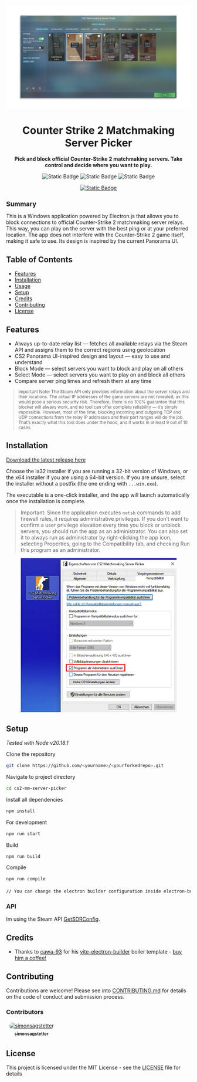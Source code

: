 <p align="center">
    <img src="./.github/assets/demo.png"
    width="1080">
</p>

<h1 align="center">
Counter Strike 2 Matchmaking Server Picker
</h1>

<p align="center"><strong>Pick and block official Counter-Strike 2 matchmaking servers. Take control and decide where you want to play.</strong></p>

<div align="center">

![Static Badge](https://img.shields.io/badge/version-0.0.1-blue?style=for-the-badge)
![Static Badge](https://img.shields.io/badge/license-MIT-orange?style=for-the-badge)
![Static Badge](https://img.shields.io/badge/contributers-1-red?style=for-the-badge)

<a href="https://buymeacoffee.com/simonsagstd">

![Static Badge](https://img.shields.io/badge/buy_me_a_coffee-FFDD00?style=for-the-badge&logo=buy-me-a-coffee&logoColor=black)

</a>

</div>

<small>

## Summary

</small>

This is a Windows application powered by Electron.js that allows you to block connections to official Counter-Strike 2 matchmaking server relays. This way, you can play on the server with the best ping or at your preferred location. The app does not interfere with the Counter-Strike 2 game itself, making it safe to use. Its design is inspired by the current Panorama UI.

## Table of Contents

-   [Features](#features)
-   [Installation](#installation)
-   [Usage](#usage)
-   [Setup](#setup)
-   [Credits](#credits)
-   [Contributing](#contributing)
-   [License](#license)

## Features

-   Always up-to-date relay list — fetches all available relays via the Steam API and assigns them to the correct regions using geolocation
-   CS2 Panorama UI-inspired design and layout — easy to use and understand
-   Block Mode — select servers you want to block and play on all others
-   Select Mode — select servers you want to play on and block all others
-   Compare server ping times and refresh them at any time

<small>

> Important Note: The Steam API only provides information about the server relays and their locations. The actual IP addresses of the game servers are not revealed, as this would pose a serious security risk. Therefore, there is no 100% guarantee that this blocker will always work, and no tool can offer complete reliability — it’s simply impossible. However, most of the time, blocking incoming and outgoing TCP and UDP connections from the relay IP addresses and their port ranges will do the job. That’s exactly what this tool does under the hood, and it works in at least 9 out of 10 cases.

</small>

## Installation

[Download the latest release here](https://github.com/simonsagstetter/cs2-mm-server-picker/releases)

Choose the ia32 installer if you are running a 32-bit version of Windows, or the x64 installer if you are using a 64-bit version. If you are unsure, select the installer without a postfix (the one ending with `...win.exe`).

The executable is a one-click installer, and the app will launch automatically once the installation is complete.

> Important: Since the application executes `netsh` commands to add firewall rules, it requires administrative privileges. If you don’t want to confirm a user privilege elevation every time you block or unblock servers, you should run the app as an administrator.
> You can also set it to always run as administrator by right-clicking the app icon, selecting Properties, going to the Compatibility tab, and checking Run this program as an administrator.

<p align="center">
    <img src="./.github/assets/properties.png"
    width="425">
</p>

## Setup

_Tested with Node v20.18.1_

Clone the repository

```bash
git clone https://github.com/<yourname>/<yourforkedrepo>.git
```

Navigate to project directory

```bash
cd cs2-mm-server-picker
```

Install all dependencies

```bash
npm install
```

For development

```bash
npm run start
```

Build

```bash
npm run build
```

Compile

```bash
npm run compile

// You can change the electron builder configuration inside electron-builder.mjs
```

### API

Im using the Steam API [GetSDRConfig](https://api.steampowered.com/ISteamApps/GetSDRConfig/v1?appid=730).

## Credits

-   Thanks to [cawa-93](https://github.com/cawa-93) for his [vite-electron-builder](https://github.com/cawa-93/vite-electron-builder) boiler template - [buy him a coffee!](https://buymeacoffee.com/kozack)

## Contributing

Contributions are welcome! Please see into [CONTRIBUTING.md](CONTRIBUTING.md) for details on the code of conduct and submission process.

### Contributors

<table>
  <tbody>
    <tr>
      <td align="center" style="border: 1px solid transparent"><a href="https://github.com/simonsagstetter"><img src="https://avatars.githubusercontent.com/u/44363600?v=4" width="100px;" style="border-radius: 10px; object-fit: contain" alt="simonsagstetter"/><br /><sub><b>simonsagstetter</b></sub></a></td>
    </tr>
  </tbody>
</table>

## License

This project is licensed under the MIT License - see the [LICENSE](LICENSE) file for details
